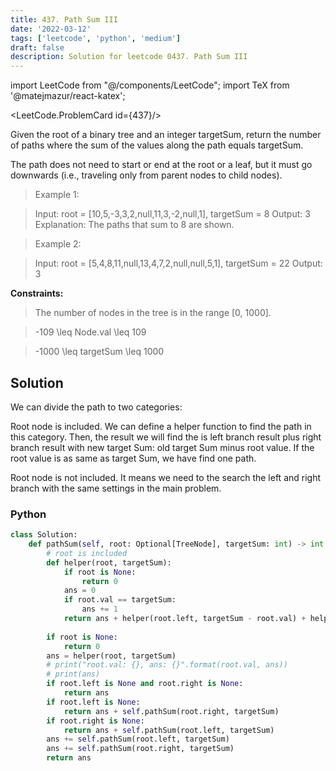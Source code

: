 ```yaml
---
title: 437. Path Sum III
date: '2022-03-12'
tags: ['leetcode', 'python', 'medium']
draft: false
description: Solution for leetcode 0437. Path Sum III
---
```

import LeetCode from "@/components/LeetCode";
import TeX from '@matejmazur/react-katex';

<LeetCode.ProblemCard id={437}/>
 
Given the root of a binary tree and an integer targetSum, return the number of paths where the sum of the values along the path equals targetSum.

The path does not need to start or end at the root or a leaf, but it must go downwards (i.e., traveling only from parent nodes to child nodes).

 > Example 1:

 > Input: root <TeX>=</TeX> [10,5,-3,3,2,null,11,3,-2,null,1], targetSum <TeX>=</TeX> 8
 > Output: 3
 > Explanation: The paths that sum to 8 are shown.

 > Example 2:

 > Input: root <TeX>=</TeX> [5,4,8,11,null,13,4,7,2,null,null,5,1], targetSum <TeX>=</TeX> 22
 > Output: 3

**Constraints:**

 > The number of nodes in the tree is in the range [0, 1000].

 > -109 <TeX>\leq</TeX> Node.val <TeX>\leq</TeX> 109

 > -1000 <TeX>\leq</TeX> targetSum <TeX>\leq</TeX> 1000


## Solution
We can divide the path to two categories:

Root node is included. We can define a helper function to find the path in this category. Then, the result we will find the is left branch result plus right branch result with new target Sum: old target Sum minus root value. If the root value is as same as target Sum, we have find one path.

Root node is not included. It means we need to the search the left and right branch with the same settings in the main problem.
### Python
```python
class Solution:
    def pathSum(self, root: Optional[TreeNode], targetSum: int) -> int:
        # root is included
        def helper(root, targetSum):
            if root is None:
                return 0
            ans = 0
            if root.val == targetSum:
                ans += 1
            return ans + helper(root.left, targetSum - root.val) + helper(root.right, targetSum - root.val)
        
        if root is None:
            return 0
        ans = helper(root, targetSum)
        # print("root.val: {}, ans: {}".format(root.val, ans))
        # print(ans)
        if root.left is None and root.right is None:
            return ans
        if root.left is None:
            return ans + self.pathSum(root.right, targetSum)
        if root.right is None:
            return ans + self.pathSum(root.left, targetSum)
        ans += self.pathSum(root.left, targetSum)
        ans += self.pathSum(root.right, targetSum)
        return ans
```
